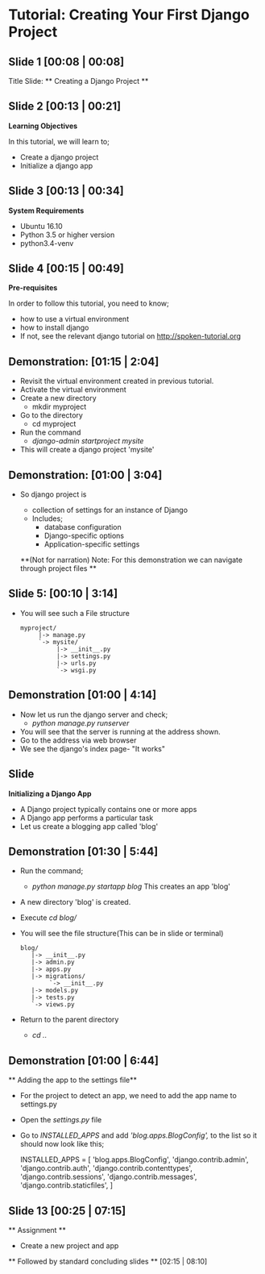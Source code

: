 Tutorial: Creating Your First Django Project
=====================================

Slide 1 [00:08 | 00:08]
-------------
Title Slide: ** Creating a Django Project **

Slide 2 [00:13 | 00:21]
--------------

**Learning Objectives**

In this tutorial, we will learn to;
  - Create a django project
  - Initialize a django app

Slide 3 [00:13 | 00:34]
---------------

**System Requirements**
  - Ubuntu 16.10
  - Python 3.5 or higher version
  - python3.4-venv
  
Slide 4 [00:15 | 00:49]
---------------

**Pre-requisites**

In order to follow this tutorial, you need to know;
  - how to use a virtual environment
  - how to install django
  - If not, see the relevant django tutorial on http://spoken-tutorial.org
	
Demonstration: [01:15 | 2:04]
------------
- Revisit the virtual environment created in previous tutorial.
 - Activate the virtual environment
  - Create a new directory
    - mkdir myproject
  - Go to the directory
    - cd myproject
  - Run the command
    - *django-admin startproject mysite*
  - This will create a django project 'mysite'
    
Demonstration: [01:00 | 3:04]
-------------
  - So django project is
    - collection of settings for an instance of Django
    - Includes;
      - database configuration
      - Django-specific options
      - Application-specific settings
      
    **(Not for narration) Note:  For this demonstration we can navigate through project files **
  
Slide 5: [00:10 | 3:14]
-------------
  - You will see such a File structure
 
        myproject/
             |-> manage.py
             `-> mysite/
                  |-> __init__.py
                  |-> settings.py
                  |-> urls.py
                  `-> wsgi.py
                  
Demonstration [01:00 | 4:14]
---------------
  - Now let us run the django server and check;
    - *python manage.py runserver*
  - You will see that the server is running at the address shown.
  - Go to the address via web browser
  - We see the django's index page- "It works"

Slide
-----------
**Initializing a Django App**
  - A Django project typically contains one or more apps
  - A Django app performs a particular task
  - Let us create a blogging app called 'blog'

Demonstration [01:30 | 5:44]
--------------
  - Run the command;
    - *python manage.py startapp blog*
    This creates an app 'blog'
  - A new directory 'blog' is created.
  - Execute *cd blog/*
  
  - You will see the file structure(This can be in slide or terminal)

        blog/
           |-> __init__.py
           |-> admin.py
           |-> apps.py
           |-> migrations/
                `-> __init__.py
           |-> models.py
           |-> tests.py
           `-> views.py
	   
  - Return to the parent directory
    - *cd ..*

Demonstration [01:00 | 6:44]
------------
** Adding the app to the settings file**
  - For the project to detect an app, we need to add the app name to settings.py
  - Open the *settings.py* file
  - Go to *INSTALLED_APPS* and add *'blog.apps.BlogConfig',* to the list so it should now look like this;

    INSTALLED_APPS = [
        'blog.apps.BlogConfig',
        'django.contrib.admin',
        'django.contrib.auth',
        'django.contrib.contenttypes',
        'django.contrib.sessions',
        'django.contrib.messages',
        'django.contrib.staticfiles',
    ]

Slide 13 [00:25 | 07:15]
---------------   
** Assignment ** 
 - Create a new project and app

 ** Followed by standard concluding slides ** [02:15 | 08:10] 

